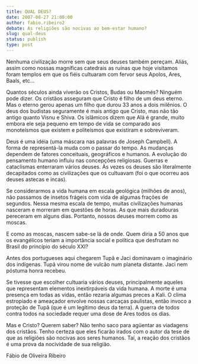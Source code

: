 ```yaml
---
title: QUAL DEUS?
date: 2007-08-27 21:00:00
author: fabio.ribeiro2
debate: As religiões são nocivas ao bem-estar humano?
slug: qual-deus
status: publish 
type: post
---
```


  

Nenhuma civilização morre sem que seus deuses também pereçam. Aliás, assim como nossas magníficas catedrais as ruínas que hoje visitamos foram templos em que os fiéis cultuaram com fervor seus Apolos, Ares, Baals, etc...  

  

Quantos séculos ainda viverão os Cristos, Budas ou Maomés? Ninguém pode dizer. Os cristãos asseguram que Cristo é filho de um deus eterno. Mas o eterno gerou apenas um filho que durou 33 anos a dois milênios. O deus dos budistas seguramente é mais antigo que Cristo, mas não tão antigo quanto Visnu e Shiva. Os islâmicos dizem que Alá é grande, muito embora ele seja pequeno em tempo de vida se comparado aos monoteísmos que existem e politeísmos que existiram e sobreviveram.  

  

Deus é uma idéia (uma máscara nas palavras de Joseph Campbell). A forma de representá-la muda com o passar do tempo. As mudanças dependem de fatores conceituais, geográficos e humanos. A evolução do pensamento humano influiu nas concepções religiosas. Guerras e cataclismas enterraram vários deuses. Às vezes os deuses são literalmente decapitados como as civilizações que os cultuavam (foi o que ocorreu aos deuses astecas e incas).  

  

Se considerarmos a vida humana em escala geológica (milhões de anos), não passamos de insetos frágeis com vida de algumas frações de segundos. Nessa mesma escala de tempo, muitas civilizações humanas nasceram e morreram em questões de horas. As que mais duradouras pereceram em alguns dias. Portanto, nossos deuses morrem como as moscas.  

  

E como as moscas, nascem sabe-se lá de onde. Quem diria a 50 anos que os evangélicos teriam a importância social e política que desfrutam no Brasil do princípio do século XXI?   

  

Antes dos portugueses aqui chegarem Tupã e Jaci dominavam o imaginário dos indígenas. Tupã virou nome de vulcão num planeta distante. Jaci nem póstuma honra recebeu.  

  

Se tivesse que escolher cultuaria vários deuses, principalmente aqueles que representam elementos inextirpáveis da vida humana. A morte é uma presença em todas as vidas, então rezaria algumas preces a Kali. O clima estropiado e ameaçador envolve nossas carcaças paulistas, então invoco a proteção de Tupã (que é um legítimo deus da terra). A guerra de todos contra todos na sociedade requer uma dose de Ares todos os dias.  

  

Mas e Cristo? Querem saber? Não tenho saco para agüentar as viadagens dos cristãos. Tenho certeza que eles ficarão irados com o autor da tese de que as religiões são nocivas aos seres humanos. Taí, a reação dos cristãos é uma prova da nocividade de sua religião.  

  

  

Fábio de Oliveira Ribeiro

